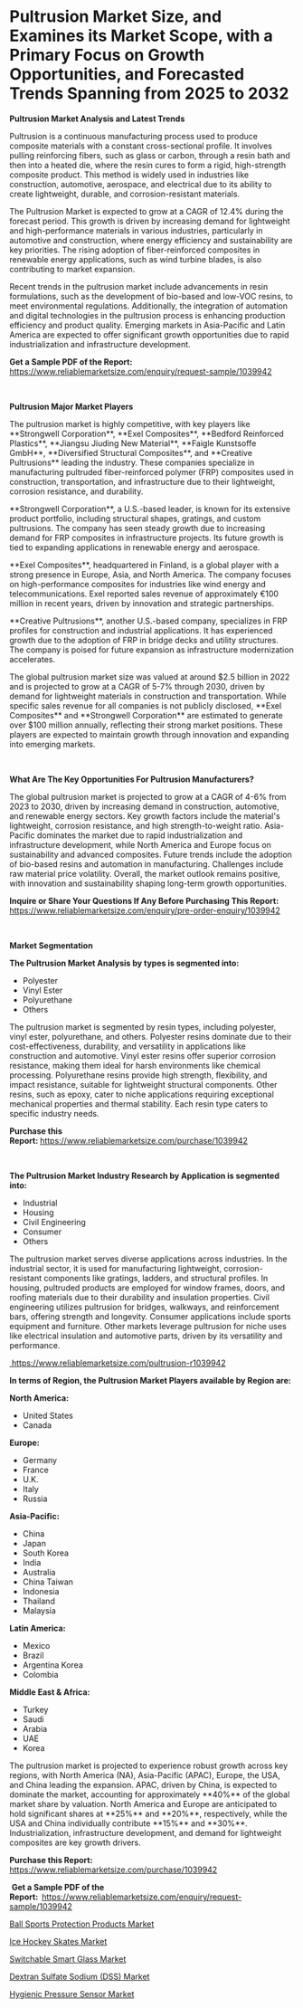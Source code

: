<p><h1>Pultrusion Market Size, and Examines its Market Scope, with a Primary Focus on Growth Opportunities, and Forecasted Trends Spanning from 2025 to 2032</h1></p><p><strong>Pultrusion Market Analysis and Latest Trends</strong></p>
<p><p>Pultrusion is a continuous manufacturing process used to produce composite materials with a constant cross-sectional profile. It involves pulling reinforcing fibers, such as glass or carbon, through a resin bath and then into a heated die, where the resin cures to form a rigid, high-strength composite product. This method is widely used in industries like construction, automotive, aerospace, and electrical due to its ability to create lightweight, durable, and corrosion-resistant materials.</p><p>The Pultrusion Market is expected to grow at a CAGR of 12.4% during the forecast period. This growth is driven by increasing demand for lightweight and high-performance materials in various industries, particularly in automotive and construction, where energy efficiency and sustainability are key priorities. The rising adoption of fiber-reinforced composites in renewable energy applications, such as wind turbine blades, is also contributing to market expansion.</p><p>Recent trends in the pultrusion market include advancements in resin formulations, such as the development of bio-based and low-VOC resins, to meet environmental regulations. Additionally, the integration of automation and digital technologies in the pultrusion process is enhancing production efficiency and product quality. Emerging markets in Asia-Pacific and Latin America are expected to offer significant growth opportunities due to rapid industrialization and infrastructure development.</p></p>
<p><strong>Get a Sample PDF of the Report:&nbsp;</strong> <a href="https://www.reliablemarketsize.com/enquiry/request-sample/1039942?utm_campaign=1991&utm_medium=2&utm_source=Github&utm_content=ia&utm_term=25012025&utm_id=pultrusion">https://www.reliablemarketsize.com/enquiry/request-sample/1039942</a></p>
<p>&nbsp;</p>
<p><strong>Pultrusion Major Market Players</strong></p>
<p><p>The pultrusion market is highly competitive, with key players like **Strongwell Corporation**, **Exel Composites**, **Bedford Reinforced Plastics**, **Jiangsu Jiuding New Material**, **Faigle Kunstsoffe GmbH**, **Diversified Structural Composites**, and **Creative Pultrusions** leading the industry. These companies specialize in manufacturing pultruded fiber-reinforced polymer (FRP) composites used in construction, transportation, and infrastructure due to their lightweight, corrosion resistance, and durability.</p><p>**Strongwell Corporation**, a U.S.-based leader, is known for its extensive product portfolio, including structural shapes, gratings, and custom pultrusions. The company has seen steady growth due to increasing demand for FRP composites in infrastructure projects. Its future growth is tied to expanding applications in renewable energy and aerospace.</p><p>**Exel Composites**, headquartered in Finland, is a global player with a strong presence in Europe, Asia, and North America. The company focuses on high-performance composites for industries like wind energy and telecommunications. Exel reported sales revenue of approximately €100 million in recent years, driven by innovation and strategic partnerships.</p><p>**Creative Pultrusions**, another U.S.-based company, specializes in FRP profiles for construction and industrial applications. It has experienced growth due to the adoption of FRP in bridge decks and utility structures. The company is poised for future expansion as infrastructure modernization accelerates.</p><p>The global pultrusion market size was valued at around $2.5 billion in 2022 and is projected to grow at a CAGR of 5-7% through 2030, driven by demand for lightweight materials in construction and transportation. While specific sales revenue for all companies is not publicly disclosed, **Exel Composites** and **Strongwell Corporation** are estimated to generate over $100 million annually, reflecting their strong market positions. These players are expected to maintain growth through innovation and expanding into emerging markets.</p></p>
<p>&nbsp;</p>
<p><strong>What Are The Key Opportunities For Pultrusion Manufacturers?</strong></p>
<p><p>The global pultrusion market is projected to grow at a CAGR of 4-6% from 2023 to 2030, driven by increasing demand in construction, automotive, and renewable energy sectors. Key growth factors include the material's lightweight, corrosion resistance, and high strength-to-weight ratio. Asia-Pacific dominates the market due to rapid industrialization and infrastructure development, while North America and Europe focus on sustainability and advanced composites. Future trends include the adoption of bio-based resins and automation in manufacturing. Challenges include raw material price volatility. Overall, the market outlook remains positive, with innovation and sustainability shaping long-term growth opportunities.</p></p>
<p><strong>Inquire or Share Your Questions If Any Before Purchasing This Report:</strong> <a href="https://www.reliablemarketsize.com/enquiry/pre-order-enquiry/1039942?utm_campaign=1991&utm_medium=2&utm_source=Github&utm_content=ia&utm_term=25012025&utm_id=pultrusion">https://www.reliablemarketsize.com/enquiry/pre-order-enquiry/1039942</a></p>
<p>&nbsp;</p>
<p><strong>Market Segmentation</strong></p>
<p><strong>The Pultrusion Market Analysis by types is segmented into:</strong></p>
<p><ul><li>Polyester</li><li>Vinyl Ester</li><li>Polyurethane</li><li>Others</li></ul></p>
<p><p>The pultrusion market is segmented by resin types, including polyester, vinyl ester, polyurethane, and others. Polyester resins dominate due to their cost-effectiveness, durability, and versatility in applications like construction and automotive. Vinyl ester resins offer superior corrosion resistance, making them ideal for harsh environments like chemical processing. Polyurethane resins provide high strength, flexibility, and impact resistance, suitable for lightweight structural components. Other resins, such as epoxy, cater to niche applications requiring exceptional mechanical properties and thermal stability. Each resin type caters to specific industry needs.</p></p>
<p><strong>Purchase this Report:&nbsp;</strong><a href="https://www.reliablemarketsize.com/purchase/1039942?utm_campaign=1991&utm_medium=2&utm_source=Github&utm_content=ia&utm_term=25012025&utm_id=pultrusion">https://www.reliablemarketsize.com/purchase/1039942</a></p>
<p>&nbsp;</p>
<p><strong>The Pultrusion Market Industry Research by Application is segmented into:</strong></p>
<p><ul><li>Industrial</li><li>Housing</li><li>Civil Engineering</li><li>Consumer</li><li>Others</li></ul></p>
<p><p>The pultrusion market serves diverse applications across industries. In the industrial sector, it is used for manufacturing lightweight, corrosion-resistant components like gratings, ladders, and structural profiles. In housing, pultruded products are employed for window frames, doors, and roofing materials due to their durability and insulation properties. Civil engineering utilizes pultrusion for bridges, walkways, and reinforcement bars, offering strength and longevity. Consumer applications include sports equipment and furniture. Other markets leverage pultrusion for niche uses like electrical insulation and automotive parts, driven by its versatility and performance.</p></p>
<p><a href="https://www.reliablemarketsize.com/pultrusion-r1039942?utm_campaign=1991&utm_medium=2&utm_source=Github&utm_content=ia&utm_term=25012025&utm_id=pultrusion">&nbsp;https://www.reliablemarketsize.com/pultrusion-r1039942</a></p>
<p><strong>In terms of Region, the Pultrusion Market Players available by Region are:</strong></p>
<p>
    <p> <strong> North America: </strong>
        <ul>
            <li>United States</li>
            <li>Canada</li>
        </ul>
        </p> 
    <p> <strong> Europe: </strong>
        <ul>
            <li>Germany</li>
            <li>France</li>
            <li>U.K.</li>
            <li>Italy</li>
            <li>Russia</li>
        </ul>
        </p> 
    <p> <strong> Asia-Pacific: </strong>
        <ul>
            <li>China</li>
            <li>Japan</li>
            <li>South Korea</li>
            <li>India</li>
            <li>Australia</li>
            <li>China Taiwan</li>
            <li>Indonesia</li>
            <li>Thailand</li>
            <li>Malaysia</li>
        </ul>
        </p> 
    <p> <strong> Latin America: </strong>
        <ul>
            <li>Mexico</li>
            <li>Brazil</li>
            <li>Argentina Korea</li>
            <li>Colombia</li>
        </ul>
        </p> 
    <p> <strong> Middle East & Africa: </strong>
        <ul>
            <li>Turkey</li>
            <li>Saudi</li>
            <li>Arabia</li>
            <li>UAE</li>
            <li>Korea</li>
        </ul>
    </p>
    </p>
<p><p>The pultrusion market is projected to experience robust growth across key regions, with North America (NA), Asia-Pacific (APAC), Europe, the USA, and China leading the expansion. APAC, driven by China, is expected to dominate the market, accounting for approximately **40%** of the global market share by valuation. North America and Europe are anticipated to hold significant shares at **25%** and **20%**, respectively, while the USA and China individually contribute **15%** and **30%**. Industrialization, infrastructure development, and demand for lightweight composites are key growth drivers.</p></p>
<p><strong>Purchase this Report: </strong><a href="https://www.reliablemarketsize.com/purchase/1039942?utm_campaign=1991&utm_medium=2&utm_source=Github&utm_content=ia&utm_term=25012025&utm_id=pultrusion">https://www.reliablemarketsize.com/purchase/1039942</a></p>
<p>&nbsp;<strong>Get a Sample PDF of the Report:&nbsp;&nbsp;</strong><a href="https://www.reliablemarketsize.com/enquiry/request-sample/1039942?utm_campaign=1991&utm_medium=2&utm_source=Github&utm_content=ia&utm_term=25012025&utm_id=pultrusion">https://www.reliablemarketsize.com/enquiry/request-sample/1039942</a></p>
<p><strong></strong></p>
<p><p><a href="https://www.linkedin.com/pulse/ball-sports-protection-products-industry-projections-market-q9uee?utm_campaign=1991&utm_medium=2&utm_source=Github&utm_content=ia&utm_term=25012025&utm_id=pultrusion">Ball Sports Protection Products Market</a></p><p><a href="https://www.linkedin.com/pulse/growth-trajectory-ice-hockey-skates-market-2025-2032-projected-zvalc?utm_campaign=1991&utm_medium=2&utm_source=Github&utm_content=ia&utm_term=25012025&utm_id=pultrusion">Ice Hockey Skates Market</a></p><p><a href="https://github.com/mezokathleen834/Market-Research-Report-List-1/blob/main/switchable-smart-glass-market.md?utm_campaign=1991&utm_medium=2&utm_source=Github&utm_content=ia&utm_term=25012025&utm_id=pultrusion">Switchable Smart Glass Market</a></p><p><a href="https://github.com/shirleenfraker87/Market-Research-Report-List-1/blob/main/dextran-sulfate-sodium-dss-market.md?utm_campaign=1991&utm_medium=2&utm_source=Github&utm_content=ia&utm_term=25012025&utm_id=pultrusion">Dextran Sulfate Sodium (DSS) Market</a></p><p><a href="https://www.linkedin.com/pulse/hygienic-pressure-sensor-market-size-growth-trends-statistics-yuope?utm_campaign=1991&utm_medium=2&utm_source=Github&utm_content=ia&utm_term=25012025&utm_id=pultrusion">Hygienic Pressure Sensor Market</a></p></p>